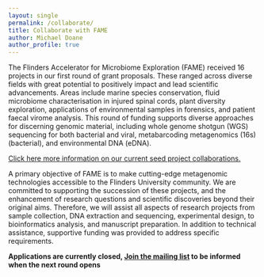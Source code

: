 ```yaml
---
layout: single
permalink: /collaborate/
title: Collaborate with FAME
author: Michael Doane
author_profile: true
---
```


The Flinders Accelerator for Microbiome Exploration (FAME) received 16 projects in our first round of grant proposals. 
These ranged across diverse fields with great potential to positively impact and lead scientific advancements. 
Areas include marine species conservation, fluid microbiome characterisation in injured spinal cords, plant diversity 
exploration, applications of environmental samples in forensics, and patient faecal virome analysis. 
This round of funding supports diverse approaches for discerning genomic material, including whole genome shotgun (WGS) 
sequencing for both bacterial and viral, metabarcoding metagenomics (16s) (bacterial), and environmental DNA (eDNA). 

[Click here more information on our current seed project collaborations. ](/projects/2021/08/30/fame-projects)

A primary objective of FAME is to make cutting-edge metagenomic technologies accessible to the Flinders University community. 
We are committed to supporting the succession of these projects, and the enhancement of research questions and scientific discoveries beyond their original aims. 
Therefore, we will assist all aspects of research projects from sample collection, DNA extraction and sequencing, 
experimental design, to bioinformatics analysis, and manuscript preparation. 
In addition to technical assistance, supportive funding was provided to address specific requirements.


[comment]: <> (Do you have a Microbiome or Metagenome problem? We're here to help!)

[comment]: <> (The goal of the Flinders Accelerator for Microbiome Exploration is to facilitate your journey into the world of )

[comment]: <> (microbiomes and other nucleotide-based analyses, and to enhance metagenomics and microbiome studies across Flinders. )

[comment]: <> (The Flinders Accelerator for Microbiome Exploration is requesting proposals to enable microbiome analysis. We will )

[comment]: <> (provide financial and technical support, working in collaboration with you to generate preliminary data that can support )

[comment]: <> (a grant application or publication.)

__Applications are currently closed, [Join the mailing list](/follow-us/) to be informed when the next round opens__

[comment]: <> (Submit applications, or any questions you might have to [Michael Doane]&#40;mailto:michael.doane@flinders.edu.au&#41;)

[comment]: <> (__Application due May 1, 2021__)

[comment]: <> ([Download project proposal outline][1])

[comment]: <> ([Download project contract template][2])

[comment]: <> ([1]:/assets/docs/FAME_project_proposal_outline.pdf)

[comment]: <> ([2]:/assets/docs/FAME_onboarding_project_contract.pdf)